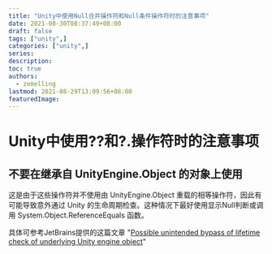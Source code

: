 ```yaml
---
title: "Unity中使用Null合并操作符和Null条件操作符时的注意事项"
date: 2021-08-30T08:37:49+08:00
draft: false
tags: ["unity",]
categories: ["unity",]
series:
description:
toc: true
authors:
  - zemelling
lastmod: 2021-08-29T13:09:56+08:00
featuredImage:
---
```


# Unity中使用??和?.操作符时的注意事项

## 不要在继承自 UnityEngine.Object 的对象上使用

这是由于这些操作符并不使用由 UnityEngine.Object 重载的相等操作符，因此有可能导致意外通过 Unity 的生命周期检查。这种情况下最好使用显示Null判断或调用 System.Object.ReferenceEquals 函数。

具体可参考JetBrains提供的这篇文章 "[Possible unintended bypass of lifetime check of underlying Unity engine object](https://github.com/JetBrains/resharper-unity/wiki/Possible-unintended-bypass-of-lifetime-check-of-underlying-Unity-engine-object)"